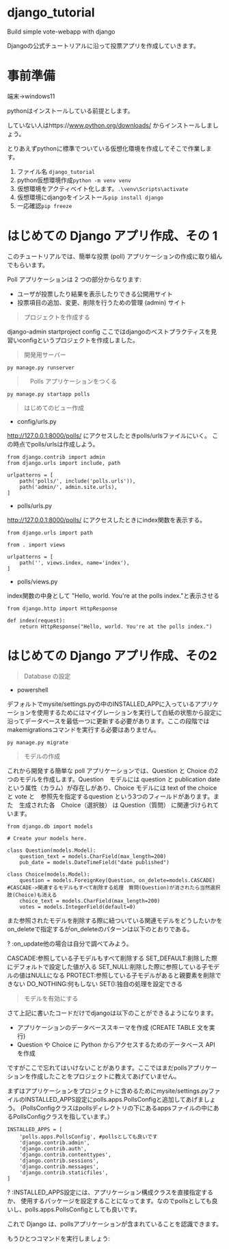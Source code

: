 # django_tutorial
Build simple vote-webapp with django

Djangoの公式チュートリアルに沿って投票アプリを作成していきます。


# 事前準備

端末->windows11

pythonはインストールしている前提とします。

していない人はhttps://www.python.org/downloads/
からインストールしましょう。

とりあえずpythonに標準でついている仮想化環境を作成してそこで作業します。

1. ファイル名 `django_tutorial`
2. python仮想環境作成`python -m venv venv`
3. 仮想環境をアクティベイト化します。`.\venv\Scripts\activate`
4. 仮想環境にdjangoをインストール`pip install django` 
5. 一応確認`pip freeze`

# はじめての Django アプリ作成、その 1
このチュートリアルでは、簡単な投票 (poll) アプリケーションの作成に取り組ん でもらいます。

Poll アプリケーションは 2 つの部分からなります:

- ユーザが投票したり結果を表示したりできる公開用サイト
- 投票項目の追加、変更、削除を行うための管理 (admin) サイト

> プロジェクトを作成する

django-admin startproject config
ここではdjangoのベストプラクティスを見習いconfigというプロジェクトを作成しました。

> 開発用サーバー

`py manage.py runserver`

>　Polls アプリケーションをつくる

`py manage.py startapp polls`

>はじめてのビュー作成
- config/urls.py


http://127.0.0.1:8000/polls/
にアクセスしたときpolls/urlsファイルにいく。
この時点でpolls/urlsは作成しよう。

```
from django.contrib import admin
from django.urls import include, path

urlpatterns = [
    path('polls/', include('polls.urls')),
    path('admin/', admin.site.urls),
]
```


- polls/urls.py

http://127.0.0.1:8000/polls/
にアクセスしたときにindex関数を表示する。

```
from django.urls import path

from . import views

urlpatterns = [
    path('', views.index, name='index'),
]
```

- polls/views.py


index関数の中身として
"Hello, world. You're at the polls index."と表示させる

```
from django.http import HttpResponse

def index(request):
    return HttpResponse("Hello, world. You're at the polls index.")
```

# はじめての Django アプリ作成、その2

> Database の設定
- powershell

デフォルトでmysite/settings.pyの中のINSTALLED_APPに入っているアプリケーションを使用するためにはマイグレーションを実行して白紙の状態から設定に沿ってデータベースを最低一つに更新する必要があります。ここの段階ではmakemigrationsコマンドを実行する必要はありません。

`py manage.py migrate`

> モデルの作成

これから開発する簡単な poll アプリケーションでは、Question と Choice の2つのモデルを作成します。Question　モデルには question と publication date という属性（カラム）が存在しがあり、Choice モデルには text of the choice と vote と　参照先を指定するquestion という3つのフィールドがあります。また　生成された各　Choice（選択肢） は Question（質問） に関連づけられています。

    
```
from django.db import models

# Create your models here.

class Question(models.Model):
    question_text = models.CharField(max_length=200)
    pub_date = models.DateTimeField("date published")

class Choice(models.Model):
    question = models.ForeignKey(Question, on_delete=models.CASCADE) #CASCADE->関連するモデルもすべて削除する処理　質問(Question)が消されたら当然選択肢(Choice)も消える
    choice_text = models.CharField(max_length=200)
    votes = models.IntegerField(default=0)
```

また参照されたモデルを削除する際に紐ついている関連モデルをどうしたいかをon_deleteで指定するがon_deleteのパターンは以下のとおりである。

? :on_update他の場合は自分で調べてみよう。

CASCADE:参照している子モデルもすべて削除する
SET_DEFAULT:削除した際にデフォルトで設定した値が入る
SET_NULL:削除した際に参照している子モデルの値はNULLになる
PROTECT:参照している子モデルがあると親要素を削除できない
DO_NOTHING:何もしない
SET():独自の処理を設定できる

> モデルを有効にする

さて上記に書いたコードだけでdjangoは以下のことができるようになります。
- アプリケーションのデータベーススキーマを作成 (CREATE TABLE 文を実行) 
- Question や Choice に Python からアクセスするためのデータベース API を作成

ですがここで忘れてはいけないことがあります。ここではまだpollsアプリケーションを作成したことをプロジェクトに教えてあげていません。

まずはアプリケーションをプロジェクトに含めるためにmysite/settings.pyファイルのINSTALLED_APPS設定にpolls.apps.PollsConfigと追加してあげましょう。
(PollsConfigクラスはpollsディレクトリの下にあるappsファイルの中にあるPollsConfigクラスを指しています。）
```
INSTALLED_APPS = [
    'polls.apps.PollsConfig', #pollsとしても良いです
    'django.contrib.admin',
    'django.contrib.auth',
    'django.contrib.contenttypes',
    'django.contrib.sessions',
    'django.contrib.messages',
    'django.contrib.staticfiles',
]
```
? :INSTALLED_APPS設定には、アプリケーション構成クラスを直接指定するか、 使用するパッケージを設定することになってます。なのでpollsとしても良いし、polls.apps.PollsConfigとしても良いです。

これで Django は、pollsアプリケーションが含まれていることを認識できます。

もうひとつコマンドを実行しましょう:
